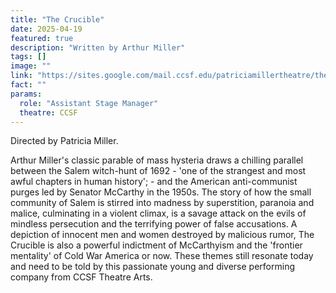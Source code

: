 ```yaml
---
title: "The Crucible"
date: 2025-04-19
featured: true
description: "Written by Arthur Miller"
tags: []
image: ""
link: "https://sites.google.com/mail.ccsf.edu/patriciamillertheatre/the-crucible-program"
fact: ""
params:
  role: "Assistant Stage Manager"
  theatre: CCSF
---
```


Directed by Patricia Miller.

Arthur Miller's classic parable of mass hysteria draws a chilling parallel between the Salem witch-hunt of 1692 - 'one of the strangest and most awful chapters in human history'; - and the American anti-communist purges led by Senator McCarthy in the 1950s. The story of how the small community of Salem is stirred into madness by superstition, paranoia and malice, culminating in a violent climax, is a savage attack on the evils of mindless persecution and the terrifying power of false accusations.  A depiction of innocent men and women destroyed by malicious rumor, The Crucible is also a powerful indictment of McCarthyism and the 'frontier mentality' of Cold War America or now. These themes still resonate today and need to be told by this passionate young and diverse performing company from CCSF Theatre Arts.
